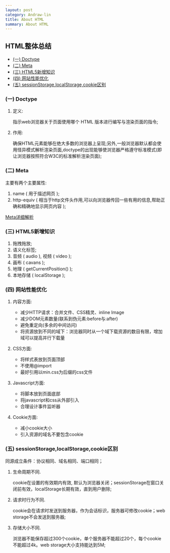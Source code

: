 ```yaml
---
layout: post
category: Andraw-lin
title: About HTML
summary: About HTML
---
```


## **HTML整体总结**

 - [(一) Doctype](#一-doctype)
 - [(二) Meta](#二-meta)
 - [(三) HTML5新增知识](#三-html5新增知识)
 - [(四) 网站性能优化](#四-网站性能优化)
 - [(五) sessionStorage,localStorage,cookie区别](#五-sessionstoragelocalstoragecookie区别)

### (一) Doctype

 1. 定义: 
 
    指示web浏览器关于页面使用哪个 HTML 版本进行编写与渲染页面的指令;

 2. 作用: 
 
    确保HTML元素能够在绝大多数的浏览器上呈现;另外,一般浏览器默认都会使用怪异模式解析渲染页面,doctype的出现能够使浏览器严格遵守标准模式(即让浏览器按照符合W3C的标准解析渲染页面);


### (二) Meta

主要有两个主要属性:

 1. name ( 用于描述网页 );
 2. http-equiv ( 相当于http文件头作用,可以向浏览器传回一些有用的信息,帮助正确和精确地显示网页内容 );

[Meta详细解析](https://github.com/Andraw-lin/Andraw-lin.github.io/blob/master/_posts/2016-03-20-In-Depth-Understanding-HTML-Meta-Tag.md)


### (三) HTML5新增知识

 1. 拖拽拖放;
 2. 语义化标签;
 3. 音频 ( audio ), 视频 ( video );
 4. 画布 ( cavans );
 5. 地理 ( getCurrentPosition() );
 6. 本地存储 ( localStorage );

### (四) 网站性能优化

 1. 内容方面:

    + 减少HTTP请求：合并文件、CSS精灵、inline Image
    + 减少DOM元素数量(联系到伪元素:before与:after)
    + 避免重定向(多余的中间访问)
    + 将资源放到不同的域下：浏览器同时从一个域下载资源的数目有限，增加域可以提高并行下载量

 2. CSS方面:

    + 将样式表放到页面顶部
    + 不使用@import
    + 最好引用以min.css为后缀的css文件

 3. Javascript方面:

    + 将脚本放到页面底部
    + 将javascript和css从外部引入
    + 合理设计事件监听器

 4. Cookie方面:

    + 减小cookie大小
    + 引入资源的域名不要包含cookie

### (五) sessionStorage,localStorage,cookie区别

同源成立条件：协议相同、域名相同、端口相同；

 1. 生命周期不同. 
 
    cookie在设置的有效期内有效, 默认为浏览器关闭；sessionStorage在窗口关闭前有效，localStorage长期有效，直到用户删除;

 2. 请求时行为不同.

    cookie会在请求时发送到服务器，作为会话标识，服务器可修改cookie；web storage不会发送到服务器;
    
 3. 存储大小不同.

    浏览器不能保存超过300个cookie，单个服务器不能超过20个，每个cookie不能超过4k。web storage大小支持能达到5M;